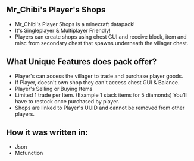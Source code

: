 <h2>Mr_Chibi's Player's Shops</h2>
<ul>
<li>Mr_Chibi's Player Shops is a minecraft datapack!</li>
<li>It's Singleplayer & Multiplayer Friendly!</li>
<li>Players can create shops using chest GUI and receive block, item and misc from secondary chest that spawns underneath the villager chest.</li>
</ul>

<h2>What Unique Features does pack offer?</h2>
<ul>
<li>Player's can access the villager to trade and purchase player goods.</li>
<li>If Player, doesn't own shop they can't access chest GUI & Balance.</li>
<li>Player's Selling or Buying Items</li>
<li>Limited 1 trade per Item. (Example 1 stack items for 5 diamonds) You'll have to restock once purchased by player.</li>
<li>Shops are linked to Player's UUID and cannot be removed from other players.</li>
</ul>

<h2>How it was written in:</h2>
<ul>
<li>Json</li>
<li>Mcfunction</li>
</ul>
